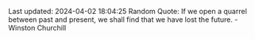 Last updated: 2024-04-02 18:04:25
Random Quote: If we open a quarrel between past and present, we shall find that we have lost the future. - Winston Churchill
